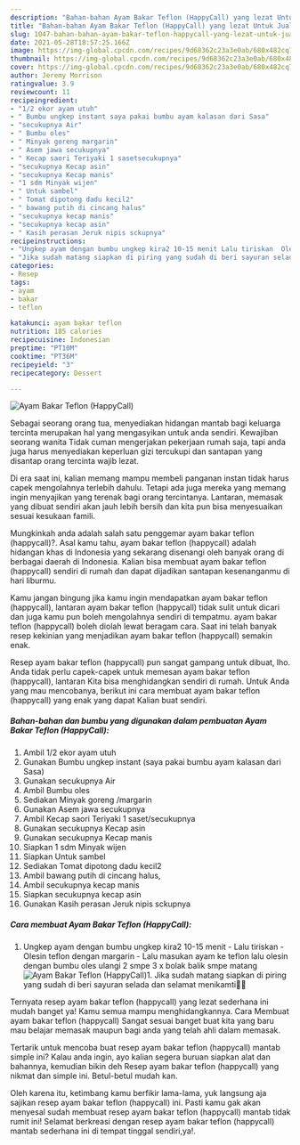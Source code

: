 ```yaml
---
description: "Bahan-bahan Ayam Bakar Teflon (HappyCall) yang lezat Untuk Jualan"
title: "Bahan-bahan Ayam Bakar Teflon (HappyCall) yang lezat Untuk Jualan"
slug: 1047-bahan-bahan-ayam-bakar-teflon-happycall-yang-lezat-untuk-jualan
date: 2021-05-28T18:57:25.166Z
image: https://img-global.cpcdn.com/recipes/9d68362c23a3e0ab/680x482cq70/ayam-bakar-teflon-happycall-foto-resep-utama.jpg
thumbnail: https://img-global.cpcdn.com/recipes/9d68362c23a3e0ab/680x482cq70/ayam-bakar-teflon-happycall-foto-resep-utama.jpg
cover: https://img-global.cpcdn.com/recipes/9d68362c23a3e0ab/680x482cq70/ayam-bakar-teflon-happycall-foto-resep-utama.jpg
author: Jeremy Morrison
ratingvalue: 3.9
reviewcount: 11
recipeingredient:
- "1/2 ekor ayam utuh"
- " Bumbu ungkep instant saya pakai bumbu ayam kalasan dari Sasa"
- "secukupnya Air"
- " Bumbu oles"
- " Minyak goreng margarin"
- " Asem jawa secukupnya"
- " Kecap saori Teriyaki 1 sasetsecukupnya"
- "secukupnya Kecap asin"
- "secukupnya Kecap manis"
- "1 sdm Minyak wijen"
- " Untuk sambel"
- " Tomat dipotong dadu kecil2"
- " bawang putih di cincang halus"
- "secukupnya kecap manis"
- "secukupnya kecap asin"
- " Kasih perasan Jeruk nipis sckupnya"
recipeinstructions:
- "Ungkep ayam dengan bumbu ungkep kira2 10-15 menit Lalu tiriskan  Olesin teflon dengan margarin Lalu masukan ayam ke teflon lalu olesin dengan bumbu oles ulangi 2 smpe 3 x bolak balik smpe matang"
- "Jika sudah matang siapkan di piring yang sudah di beri sayuran selada dan selamat menikamti🤗😋"
categories:
- Resep
tags:
- ayam
- bakar
- teflon

katakunci: ayam bakar teflon 
nutrition: 185 calories
recipecuisine: Indonesian
preptime: "PT10M"
cooktime: "PT36M"
recipeyield: "3"
recipecategory: Dessert

---
```



![Ayam Bakar Teflon (HappyCall)](https://img-global.cpcdn.com/recipes/9d68362c23a3e0ab/680x482cq70/ayam-bakar-teflon-happycall-foto-resep-utama.jpg)

Sebagai seorang orang tua, menyediakan hidangan mantab bagi keluarga tercinta merupakan hal yang mengasyikan untuk anda sendiri. Kewajiban seorang  wanita Tidak cuman mengerjakan pekerjaan rumah saja, tapi anda juga harus menyediakan keperluan gizi tercukupi dan santapan yang disantap orang tercinta wajib lezat.

Di era  saat ini, kalian memang mampu membeli panganan instan tidak harus capek mengolahnya terlebih dahulu. Tetapi ada juga mereka yang memang ingin menyajikan yang terenak bagi orang tercintanya. Lantaran, memasak yang dibuat sendiri akan jauh lebih bersih dan kita pun bisa menyesuaikan sesuai kesukaan famili. 



Mungkinkah anda adalah salah satu penggemar ayam bakar teflon (happycall)?. Asal kamu tahu, ayam bakar teflon (happycall) adalah hidangan khas di Indonesia yang sekarang disenangi oleh banyak orang di berbagai daerah di Indonesia. Kalian bisa membuat ayam bakar teflon (happycall) sendiri di rumah dan dapat dijadikan santapan kesenanganmu di hari liburmu.

Kamu jangan bingung jika kamu ingin mendapatkan ayam bakar teflon (happycall), lantaran ayam bakar teflon (happycall) tidak sulit untuk dicari dan juga kamu pun boleh mengolahnya sendiri di tempatmu. ayam bakar teflon (happycall) boleh diolah lewat beragam cara. Saat ini telah banyak resep kekinian yang menjadikan ayam bakar teflon (happycall) semakin enak.

Resep ayam bakar teflon (happycall) pun sangat gampang untuk dibuat, lho. Anda tidak perlu capek-capek untuk memesan ayam bakar teflon (happycall), lantaran Kita bisa menghidangkan sendiri di rumah. Untuk Anda yang mau mencobanya, berikut ini cara membuat ayam bakar teflon (happycall) yang enak yang dapat Kalian buat sendiri.

<!--inarticleads1-->

##### Bahan-bahan dan bumbu yang digunakan dalam pembuatan Ayam Bakar Teflon (HappyCall):

1. Ambil 1/2 ekor ayam utuh
1. Gunakan  Bumbu ungkep instant (saya pakai bumbu ayam kalasan dari Sasa)
1. Gunakan secukupnya Air
1. Ambil  Bumbu oles
1. Sediakan  Minyak goreng /margarin
1. Gunakan  Asem jawa secukupnya
1. Ambil  Kecap saori Teriyaki 1 saset/secukupnya
1. Gunakan secukupnya Kecap asin
1. Gunakan secukupnya Kecap manis
1. Siapkan 1 sdm Minyak wijen
1. Siapkan  Untuk sambel
1. Sediakan  Tomat dipotong dadu kecil2
1. Ambil  bawang putih di cincang halus,
1. Ambil secukupnya kecap manis
1. Siapkan secukupnya kecap asin
1. Gunakan  Kasih perasan Jeruk nipis sckupnya




<!--inarticleads2-->

##### Cara membuat Ayam Bakar Teflon (HappyCall):

1. Ungkep ayam dengan bumbu ungkep kira2 10-15 menit - Lalu tiriskan  - Olesin teflon dengan margarin - Lalu masukan ayam ke teflon lalu olesin dengan bumbu oles ulangi 2 smpe 3 x bolak balik smpe matang
<img src="//assets-global.cpcdn.com/assets/icons/button_play-2c75c40dde080a61004c1f40b05d8f140eaff45d7e9e6481dc71c63d2e7c4909.png" alt="Ayam Bakar Teflon (HappyCall)">1. Jika sudah matang siapkan di piring yang sudah di beri sayuran selada dan selamat menikamti🤗😋




Ternyata resep ayam bakar teflon (happycall) yang lezat sederhana ini mudah banget ya! Kamu semua mampu menghidangkannya. Cara Membuat ayam bakar teflon (happycall) Sangat sesuai banget buat kita yang baru mau belajar memasak maupun bagi anda yang telah ahli dalam memasak.

Tertarik untuk mencoba buat resep ayam bakar teflon (happycall) mantab simple ini? Kalau anda ingin, ayo kalian segera buruan siapkan alat dan bahannya, kemudian bikin deh Resep ayam bakar teflon (happycall) yang nikmat dan simple ini. Betul-betul mudah kan. 

Oleh karena itu, ketimbang kamu berfikir lama-lama, yuk langsung aja sajikan resep ayam bakar teflon (happycall) ini. Pasti kamu gak akan menyesal sudah membuat resep ayam bakar teflon (happycall) mantab tidak rumit ini! Selamat berkreasi dengan resep ayam bakar teflon (happycall) mantab sederhana ini di tempat tinggal sendiri,ya!.

